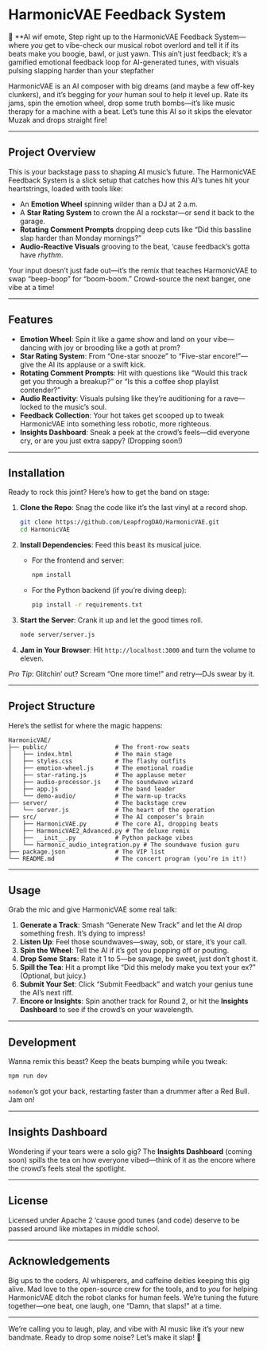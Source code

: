 # HarmonicVAE Feedback System

🎵 **AI wif emote, Step right up to the HarmonicVAE Feedback System—where *you* get to vibe-check our musical robot overlord and tell it if its beats make you boogie, bawl, or just yawn. This ain’t just feedback; it’s a gamified emotional feedback loop for AI-generated tunes, with visuals pulsing slapping harder than your stepfather 

HarmonicVAE is an AI composer with big dreams (and maybe a few off-key clunkers), and it’s begging for *your* human soul to help it level up. Rate its jams, spin the emotion wheel, drop some truth bombs—it’s like music therapy for a machine with a beat. Let’s tune this AI so it skips the elevator Muzak and drops straight fire!

---

## Project Overview

This is your backstage pass to shaping AI music’s future. The HarmonicVAE Feedback System is a slick setup that catches how this AI’s tunes hit your heartstrings, loaded with tools like:

- An **Emotion Wheel** spinning wilder than a DJ at 2 a.m.
- A **Star Rating System** to crown the AI a rockstar—or send it back to the garage.
- **Rotating Comment Prompts** dropping deep cuts like “Did this bassline slap harder than Monday mornings?”
- **Audio-Reactive Visuals** grooving to the beat, ‘cause feedback’s gotta have *rhythm*.

Your input doesn’t just fade out—it’s the remix that teaches HarmonicVAE to swap “beep-boop” for “boom-boom.” Crowd-source the next banger, one vibe at a time!

---

## Features

- **Emotion Wheel**: Spin it like a game show and land on your vibe—dancing with joy or brooding like a goth at prom?
- **Star Rating System**: From “One-star snooze” to “Five-star encore!”—give the AI its applause or a swift kick.
- **Rotating Comment Prompts**: Hit with questions like “Would this track get you through a breakup?” or “Is this a coffee shop playlist contender?”
- **Audio Reactivity**: Visuals pulsing like they’re auditioning for a rave—locked to the music’s soul.
- **Feedback Collection**: Your hot takes get scooped up to tweak HarmonicVAE into something less robotic, more righteous.
- **Insights Dashboard**: Sneak a peek at the crowd’s feels—did everyone cry, or are you just extra sappy? (Dropping soon!)

---

## Installation

Ready to rock this joint? Here’s how to get the band on stage:

1. **Clone the Repo**: Snag the code like it’s the last vinyl at a record shop.
   ```bash
   git clone https://github.com/LeapfrogDAO/HarmonicVAE.git
   cd HarmonicVAE
   ```

2. **Install Dependencies**: Feed this beast its musical juice.
   - For the frontend and server:
     ```bash
     npm install
     ```
   - For the Python backend (if you’re diving deep):
     ```bash
     pip install -r requirements.txt
     ```

3. **Start the Server**: Crank it up and let the good times roll.
   ```bash
   node server/server.js
   ```

4. **Jam in Your Browser**: Hit `http://localhost:3000` and turn the volume to eleven.

*Pro Tip*: Glitchin’ out? Scream “One more time!” and retry—DJs swear by it.

---

## Project Structure

Here’s the setlist for where the magic happens:

```
HarmonicVAE/
├── public/                   # The front-row seats
│   ├── index.html            # The main stage
│   ├── styles.css            # The flashy outfits
│   ├── emotion-wheel.js      # The emotional roadie
│   ├── star-rating.js        # The applause meter
│   ├── audio-processor.js    # The soundwave wizard
│   ├── app.js                # The band leader
│   └── demo-audio/           # The warm-up tracks
├── server/                   # The backstage crew
│   └── server.js             # The heart of the operation
├── src/                      # The AI composer’s brain
│   ├── HarmonicVAE.py        # The core AI, dropping beats
│   ├── HarmonicVAE2_Advanced.py # The deluxe remix
│   ├── __init__.py           # Python package vibes
│   └── harmonic_audio_integration.py # The soundwave fusion guru
├── package.json              # The VIP list
└── README.md                 # The concert program (you’re in it!)
```

---

## Usage

Grab the mic and give HarmonicVAE some real talk:

1. **Generate a Track**: Smash “Generate New Track” and let the AI drop something fresh. It’s dying to impress!
2. **Listen Up**: Feel those soundwaves—sway, sob, or stare, it’s your call.
3. **Spin the Wheel**: Tell the AI if it’s got you popping off or pouting.
4. **Drop Some Stars**: Rate it 1 to 5—be savage, be sweet, just don’t ghost it.
5. **Spill the Tea**: Hit a prompt like “Did this melody make you text your ex?” (Optional, but juicy.)
6. **Submit Your Set**: Click “Submit Feedback” and watch your genius tune the AI’s next riff.
7. **Encore or Insights**: Spin another track for Round 2, or hit the **Insights Dashboard** to see if the crowd’s on your wavelength.

---

## Development

Wanna remix this beast? Keep the beats bumping while you tweak:

```bash
npm run dev
```

`nodemon`’s got your back, restarting faster than a drummer after a Red Bull. Jam on!

---

## Insights Dashboard

Wondering if your tears were a solo gig? The **Insights Dashboard** (coming soon) spills the tea on how everyone vibed—think of it as the encore where the crowd’s feels steal the spotlight.

---

## License

Licensed under Apache 2 ‘cause good tunes (and code) deserve to be passed around like mixtapes in middle school.

---

## Acknowledgements

Big ups to the coders, AI whisperers, and caffeine deities keeping this gig alive. Mad love to the open-source crew for the tools, and to *you* for helping HarmonicVAE ditch the robot clanks for human feels. We’re tuning the future together—one beat, one laugh, one “Damn, that slaps!” at a time.

---

We’re calling you to laugh, play, and vibe with AI music like it’s your new bandmate. Ready to drop some noise? Let’s make it slap! 🎸

